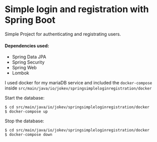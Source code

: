 # Simple login and registration with Spring Boot

Simple Project for authenticating and registrating users.

#### Dependencies used:
* Spring Data JPA
* Spring Security
* Spring Web
* Lombok

I used docker for my mariaDB service and included the `docker-compose` inside `src/main/java/io/jokev/springsimpleloginregistration/docker`

Start the database:
```
$ cd src/main/java/io/jokev/springsimpleloginregistration/docker
$ docker-compose up
```

Stop the database:
```
$ cd src/main/java/io/jokev/springsimpleloginregistration/docker
$ docker-compose down
```
